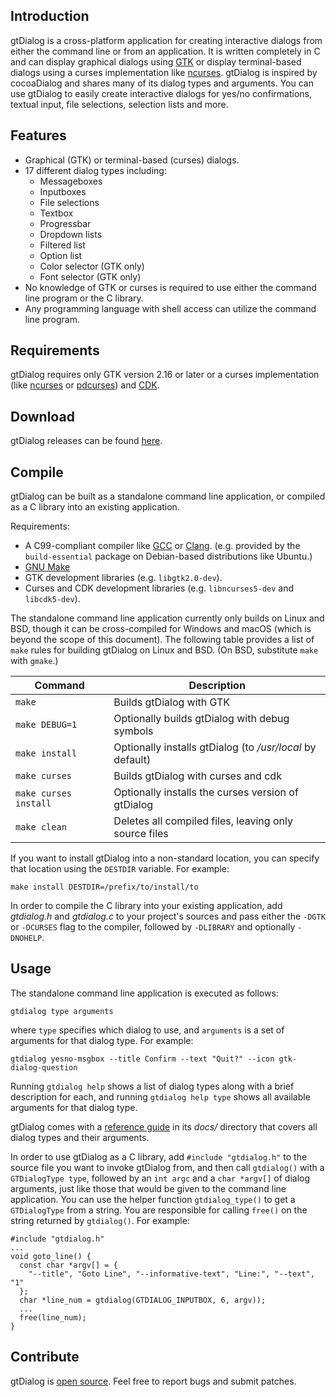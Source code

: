 ## Introduction

gtDialog is a cross-platform application for creating interactive dialogs from either the
command line or from an application. It is written completely in C and can display graphical
dialogs using [GTK][] or display terminal-based dialogs using a curses implementation like
[ncurses][]. gtDialog is inspired by cocoaDialog and shares many of its dialog types and
arguments. You can use gtDialog to easily create interactive dialogs for yes/no confirmations,
textual input, file selections, selection lists and more.

[GTK]: https://gtk.org
[ncurses]: https://invisible-island.net/ncurses/ncurses.html

## Features

* Graphical (GTK) or terminal-based (curses) dialogs.
* 17 different dialog types including:
  + Messageboxes
  + Inputboxes
  + File selections
  + Textbox
  + Progressbar
  + Dropdown lists
  + Filtered list
  + Option list
  + Color selector (GTK only)
  + Font selector (GTK only)
* No knowledge of GTK or curses is required to use either the command line program or the
  C library.
* Any programming language with shell access can utilize the command line program.

## Requirements

gtDialog requires only GTK version 2.16 or later or a curses implementation (like [ncurses][]
or [pdcurses][]) and [CDK][].

[ncurses]: https://invisible-island.net/ncurses/ncurses.html
[pdcurses]: https://pdcurses.org
[CDK]: https://invisible-island.net/cdk/

## Download

gtDialog releases can be found [here][].

[here]: https://github.com/orbitalquark/gtdialog/releases

## Compile

gtDialog can be built as a standalone command line application, or compiled as a C library into
an existing application.

Requirements:

* A C99-compliant compiler like [GCC][] or [Clang][]. (e.g. provided by the `build-essential`
  package on Debian-based distributions like Ubuntu.)
* [GNU Make][]
* GTK development libraries (e.g. `libgtk2.0-dev`).
* Curses and CDK development libraries (e.g. `libncurses5-dev` and `libcdk5-dev`).

The standalone command line application currently only builds on Linux and BSD, though it can be
cross-compiled for Windows and macOS (which is beyond the scope of this document). The following
table provides a list of `make` rules for building gtDialog on Linux and BSD. (On BSD, substitute
`make` with `gmake`.)

Command | Description
-|-
`make` | Builds gtDialog with GTK
`make DEBUG=1` | Optionally builds gtDialog with debug symbols
`make install` | Optionally installs gtDialog (to */usr/local* by default)
`make curses` | Builds gtDialog with curses and cdk
`make curses install` | Optionally installs the curses version of gtDialog
`make clean` | Deletes all compiled files, leaving only source files

If you want to install gtDialog into a non-standard location, you can specify that location
using the `DESTDIR` variable. For example:

    make install DESTDIR=/prefix/to/install/to

In order to compile the C library into your existing application, add *gtdialog.h* and
*gtdialog.c* to your project's sources and pass either the `-DGTK` or `-DCURSES` flag to the
compiler, followed by `-DLIBRARY` and optionally `-DNOHELP`.

[GCC]: https://gcc.gnu.org
[Clang]: https://clang.llvm.org/
[GNU Make]: https://www.gnu.org/software/make/

## Usage

The standalone command line application is executed as follows:

    gtdialog type arguments

where `type` specifies which dialog to use, and `arguments` is a set of arguments for that
dialog type. For example:

    gtdialog yesno-msgbox --title Confirm --text "Quit?" --icon gtk-dialog-question

Running `gtdialog help` shows a list of dialog types along with a brief description for each,
and running `gtdialog help type` shows all available arguments for that dialog type.

gtDialog comes with a [reference guide][] in its *docs/* directory that covers all dialog types
and their arguments.

In order to use gtDialog as a C library, add `#include "gtdialog.h"` to the source file you
want to invoke gtDialog from, and then call `gtdialog()` with a `GTDialogType type`, followed
by an `int argc` and a `char *argv[]` of dialog arguments, just like those that would be given
to the command line application. You can use the helper function `gtdialog_type()` to get a
`GTDialogType` from a string. You are responsible for calling `free()` on the string returned by
`gtdialog()`. For example:

    #include "gtdialog.h"
    ...
    void goto_line() {
      const char *argv[] = {
        "--title", "Goto Line", "--informative-text", "Line:", "--text", "1"
      };
      char *line_num = gtdialog(GTDIALOG_INPUTBOX, 6, argv));
      ...
      free(line_num);
    }

[reference guide]: manual.html

## Contribute

gtDialog is [open source][]. Feel free to report bugs and submit patches.

[open source]: https://github.com/orbitalquark/gtdialog
